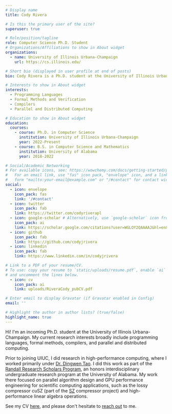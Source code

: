 ```yaml
---
# Display name
title: Cody Rivera

# Is this the primary user of the site?
superuser: true

# Role/position/tagline
role: Computer Science Ph.D. Student
# Organizations/Affiliations to show in About widget
organizations:
  - name: University of Illinois Urbana-Champaign
    url: https://cs.illinois.edu/

# Short bio (displayed in user profile at end of posts)
bio: Cody Rivera is a Ph.D. student at the University of Illinois Urbana-Champaign, where he is doing research in programming languages and formal methods.

# Interests to show in About widget
interests:
  - Programming Languages
  - Formal Methods and Verification
  - Compilers
  - Parallel and Distributed Computing

# Education to show in About widget
education:
  courses:
    - course: Ph.D. in Computer Science
      institution: University of Illinois Urbana-Champaign
      year: 2022-Present
    - course: B.S. in Computer Science and Mathematics
      institution: University of Alabama
      year: 2018-2022

# Social/Academic Networking
# For available icons, see: https://wowchemy.com/docs/getting-started/page-builder/#icons
#   For an email link, use "fas" icon pack, "envelope" icon, and a link in the
#   form "mailto:your-email@example.com" or "/#contact" for contact widget.
social:
  - icon: envelope
    icon_pack: fas
    link: '/#contact'
  - icon: twitter
    icon_pack: fab
    link: https://twitter.com/codyriverapl
  - icon: google-scholar # Alternatively, use `google-scholar` icon from `ai` icon pack
    icon_pack: ai
    link: https://scholar.google.com/citations?user=WGLOY2QAAAAJ&hl=en&oi=ao
  - icon: github
    icon_pack: fab
    link: https://github.com/codyjrivera
  - icon: linkedin
    icon_pack: fab
    link: https://www.linkedin.com/in/codyjrivera

# Link to a PDF of your resume/CV.
# To use: copy your resume to `static/uploads/resume.pdf`, enable `ai` icons in `params.toml`,
# and uncomment the lines below.
  - icon: cv
    icon_pack: ai
    link: uploads/RiveraCody_pubCV.pdf

# Enter email to display Gravatar (if Gravatar enabled in Config)
email: ''

# Highlight the author in author lists? (true/false)
highlight_name: true
---
```


Hi! I'm an incoming Ph.D. student at the University of Illinois Urbana-Champaign. My current research interests broadly include programming languages, formal methods, compilers, and parallel and distributed computing.

Prior to joining UIUC, I did research in high-performance computing, where I worked primarily under [Dr. Dingwen Tao](https://www.dingwentao.com). I did this work as part of the [Randall Research Scholars Program](https://rrsp.ua.edu/), an honors interdisciplinary undergraduate research program at the University of Alabama. My work there focused on parallel algorithm design and GPU performance engineering for scientific computing applications, such as the lossy compressor cuSZ (part of the [SZ](https://szcompressor.org) compressor project) and high-performance linear algebra operations.

See my CV [here](uploads/RiveraCody_pubCV.pdf), and please don't hesitate to [reach out](#contact) to me.
